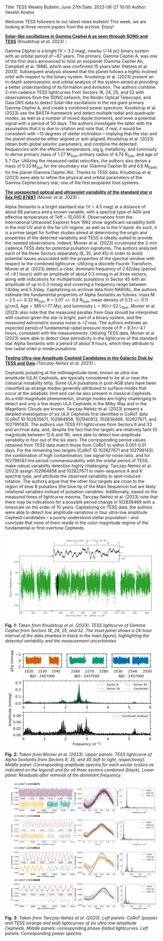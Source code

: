 Title: TESS Weekly Bulletin: June 27th
Date: 2023-06-27 10:00
Author: Veselin Kostov

Welcome TESS followers to our latest news bulletin! This week, we are looking at three recent papers from the archive. Enjoy!


**[Solar-like oscillations in Gamma Cephei A as seen through SONG and TESS](https://arxiv.org/abs/2306.09769)** *(Knudstrup et al. 2023)* **:**

Gamma Cephei is a bright (V = 3.2 mag), nearby (~14 pc) binary system with an orbital period of ~67 years. The primary, Gamma Cephei A, was one of the first stars announced to host an exoplanet (Gamma Cephei Ab, Campbell et al. 1988), which was confirmed 15 years later (Hatzes et al. 2003). Subsequent analysis showed that the planet follows a highly inclined orbit with respect to the binary system. Knudstrup et al. (2023) present an in-depth asteroseismic and orbital analysis of the system aimed at providing a better understanding of its formation and evolution. The authors combine 2-min cadence TESS lightcurves from Sectors 18, 24, 25, and 52 with observations from the SONG network, the Nordic Optical Telescope, and Gaia DR3 data to detect Solar-like oscillations in the red giant primary Gamma Cephei A, and create a combined power spectrum. Knudstrup et al. (2023) use the BASTA framework and detect multiple radial and quadruple modes, as well as a number of mixed dipole moments, and even a potential signal with a period of 50 days. The authors investigate the latter with the assumption that it is due to rotation and note that, if real, it would be consistent with ~13 degrees of stellar inclination – implying that the star and the planet should be either aligned or anti-aligned. Knudstrup et al. (2023) obtain both global seismic parameters, and combine the detected frequencies with the effective temperature, log g, metallicity, and luminosity to derive primary mass of 1.27 M<sub>Sun</sub>, primary radius of 4.74 R<sub>Sun</sub>, and age of 5.7 Gyr. Utilizing the measured radial velocities, the authors also derive a mass of 0.33 M<sub>Sun</sub> for the secondary star (Gamma Cephei B) and 6.6 M<sub>Earth</sub> for the planet (Gamma Cephei Ab). Thanks to TESS data, Knudstrup et al. (2023) were able to refine the physical and orbital parameters of the Gamma Cephei binary star, one of the first exoplanet host systems.


**[The unexpected optical and ultraviolet variability of the standard star α Sex (HD 87887](https://arxiv.org/abs/2306.08551)** *(Monier et al. 2023)* **:**

Alpha Sextantis is a bright standard star (V = 4.5 mag) at a distance of about 86 parsecs and a known variable, with a spectral type of A0III and effective temperature of Teff ~ 10,000 K. Observations from the International Ultraviolet Explorer from 1992 show significant variability both in the mid-UV and in the far-UV regime, as well as in the V-band. As such, it is a prime target for further studies aimed at determining the origin and properties of the detected variability and TESS is ideally-suited to provide the needed observations. Indeed, Monier et al. (2023) scrutinized the 2-min cadence TESS data for potential pulsation signatures. The authors analyzed each of the three Sectors separately (8, 35, and 45) in order to avoid potential issues associated with the properties of the spectral window with respect to the combined lightcurve. Utilizing a discrete Fourier Transform, Monier et al. (2023) detect a clear, dominant frequency of 2.62/day (period of ~9.1 hours) with an amplitude of about 0.3 mmag in all three sectors, along with indications for multiperiodic pulsations in Sector 45 with an amplitude of up to 0.3 mmag and covering a frequency range between 1.8/day and 5.3/day. Capitalizing on archival data from NARVAL, the authors estimate the fundamental properties of Alpha Sextantis as follows: mass M = 2.5 +/- 0.32 M<sub>Sun</sub>, R = 3.07 +/- 0.9 R<sub>Sun</sub>, mean density of 0.13 +/- 0.11 g/cm3, Age = 385+/-77 Myr, and luminosity L = 90+/-52 L<sub>Sun</sub>. Monier et al. (2023) also note that the measured parallax from Gaia should be interpreted with caution given the star is bright, part of a binary system, and the measured astrometric excess noise is ~2 mas. The authors estimate an expected period of fundamental radial pressure mode of P = 9.3+/-4.1 hours, consistent with the measurements. Utilizing TESS data, Monier et al. (2023) were able to detect clear periodicity in the lightcurve of the standard star Alpha Sextantis with a period of about 9 hours, which they attribute to low-radial order p-mode pulsations. 


**[Testing Ultra-low Amplitude Cepheid Candidates in the Galactic Disk by TESS and Gaia](https://arxiv.org/abs/2306.07627)** *(Tarczay-Nehéz et al. 2023)* **:**

Cepheids pulsating at the millimagnitude-level, known as ultra-low amplitude (ULA) Cepheids, are typically considered to be at or near the classical instability strip. Some ULA pulsations in post-AGB stars have been classified as strange modes generally attributed to surface modes that occur at the adiabatic limit and can be also present in classical Cepheids. As a milli-magnitude phenomenon, strange modes are highly challenging to detect and only a few dozen ULA Cepheids in the Milky Way and in the Magellanic Clouds are known. Tarczay-Nehéz et al. (2023) present a detailed investigation of six ULA Cepheids first identified in CoRoT data (CoRoT ID 102835671, 102964858, 102940813, 102838469, 102827671, and 102799143). The authors use TESS FFI lightcurves from Sectors 6 and 33 and archival data, and, despite the fact that the targets are relatively faint (G magnitude between 12.6 and 16), were able to detect low-amplitude variability in four out of the six stars. The corresponding period values obtained from TESS data match those from CoRoT to within 0.001-0.01 days. For the remaining two targets (CoRoT ID 102827671 and 102799143), the combination of high contamination, low signal-to-noise ratio, and for 102799143 the period commensurability with the orbital period of TESS, make robust variability detection highly challenging. Tarczay-Nehéz et al. (2023) assign 102964858 and 102827671 to main-sequence A and K spectral type, and attribute the observed variability to spot-induced rotation. The authors argue that the other four targets are close to the region of slow B pulsators (the blue tip of the Main Sequence) but are likely rotational variables instead of pulsation variables. Additionally, based on the measured times of lightcurve maxima, Tarczay-Nehéz et al. (2023) note that there may be indications for a possible period change in 102838469 with a timescale on the order of 10 years. Capitalizing on TESS data, the authors were able to detect low amplitude variations in four ultra-low amplitude Cepheid candidates – a poorly-understood stellar population – and conclude that none of them reside in the color-magnitude regime of the fundamental or first overtone Cepheids. 


![Knudstrup2023](images/news/c.png)

**Fig. 1:** *Taken from Knudstrup et al. (2023). TESS lightcurve of Gamma Cephei from Sectors 18, 24, 25, and 52. The inset panel shows a 24-hour interval of the data (marked in black in the main figure), highlighting the detected variability and the measurement uncertainties.*


![Monier2023](images/news/Monier_2023_Fig1.png)

**Fig. 2:** *Taken from Monier et al. (2023). Upper panels: TESS lightcurve of Alpha Sextantis from Sectors 8, 35, and 45 (left to right, respectively). Middle panel: Corresponding amplitude spectra for each sector (colors as indicated on the legend) and for all three sectors combined (black). Lower panel: Residuals after removal of the dominant frequency.*


![Tarcza2023](images/news/Tarczay_2023_Fig1.png)

**Fig. 3:** *Taken from Tarczay-Nehéz et al. (2023). Left panels: CoRoT (purple) and TESS (orange and teal) lightcurves of six ultra-low amplitude Cepheids. Middle panels: corresponding phase-folded lightcurves. Left panels: Corresponding power spectra.*

